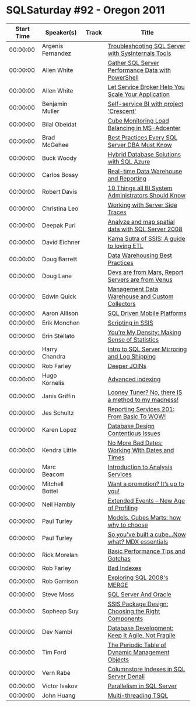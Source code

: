 # SQLSaturday #92 - Oregon 2011
Start Time|Speaker(s)|Track|Title
---|---|---|---
00:00:00|Argenis Fernandez||[Troubleshooting SQL Server with SysInternals Tools](28778.md)
00:00:00|Allen White||[Gather SQL Server Performance Data with PowerShell](28920.md)
00:00:00|Allen White||[Let Service Broker Help You Scale Your Application](28922.md)
00:00:00|Benjamin Muller||[Self-service BI with project 'Crescent'](29028.md)
00:00:00|Bilal Obeidat||[Cube Monitoring  Load Balancing in MS-Adcenter ](29034.md)
00:00:00|Brad McGehee||[Best Practices Every SQL Server DBA Must Know](29192.md)
00:00:00|Buck Woody||[Hybrid Database Solutions with SQL Azure](29356.md)
00:00:00|Carlos Bossy||[Real-time Data Warehouse and Reporting](29404.md)
00:00:00|Robert Davis||[10 Things all BI System Administrators Should Know](29469.md)
00:00:00|Christina Leo||[Working with Server Side Traces](29533.md)
00:00:00|Deepak Puri||[Analyze and map spatial data with SQL Server 2008](29684.md)
00:00:00|David Eichner||[Kama Sutra of SSIS: A guide to loving ETL](29771.md)
00:00:00|Doug Barrett||[Data Warehousing Best Practices](29814.md)
00:00:00|Doug Lane||[Devs are from Mars, Report Servers are from Venus](29972.md)
00:00:00|Edwin Quick||[Management Data Warehouse and Custom Collectors](30043.md)
00:00:00|Aaron Allison||[SQL Driven Mobile Platforms](30048.md)
00:00:00|Erik Monchen||[Scripting in SSIS](30068.md)
00:00:00|Erin Stellato||[You’re My Density: Making Sense of Statistics](30080.md)
00:00:00|Harry Chandra||[Intro to SQL Server Mirroring and Log Shipping ](30297.md)
00:00:00|Rob Farley||[Deeper JOINs](30327.md)
00:00:00|Hugo Kornelis||[Advanced indexing](30340.md)
00:00:00|Janis Griffin||[Looney Tuner? No, there IS a method to my madness!](30449.md)
00:00:00|Jes Schultz||[Reporting Services 201: From Basic To WOW!](30776.md)
00:00:00|Karen Lopez||[Database Design Contentious Issues](31198.md)
00:00:00|Kendra Little||[No More Bad Dates: Working With Dates and Times](31508.md)
00:00:00|Marc Beacom||[Introduction to Analysis Services](31552.md)
00:00:00|Mitchell Bottel||[Want a promotion? It’s up to you!](31923.md)
00:00:00|Neil Hambly||[Extended Events – New Age of Profiling](32066.md)
00:00:00|Paul Turley||[Models, Cubes  Marts: how  why to choose](32170.md)
00:00:00|Paul Turley||[So you've built a cube...Now what?  MDX essentials](32171.md)
00:00:00|Rick  Morelan||[Basic Performance Tips and Gotchas](32519.md)
00:00:00|Rob Farley||[Bad Indexes](32549.md)
00:00:00|Rob Garrison||[Exploring SQL 2008's MERGE](32556.md)
00:00:00|Steve Moss||[SQL Server And Oracle](32970.md)
00:00:00|Sopheap Suy||[SSIS Package Design: Choosing the Right Components](32974.md)
00:00:00|Dev Nambi||[Database Development: Keep It Agile, Not Fragile](33007.md)
00:00:00|Tim Ford||[The Periodic Table of Dynamic Management Objects](33665.md)
00:00:00|Vern Rabe||[Columnstore Indexes in SQL Server Denali](33818.md)
00:00:00|Victor Isakov||[Parallelism in SQL Server](33828.md)
00:00:00|John Huang||[Multi-threading TSQL](34692.md)

